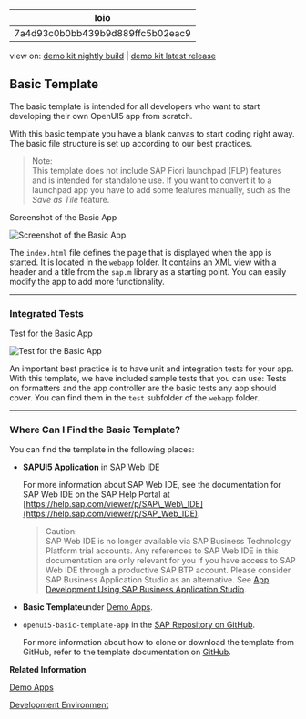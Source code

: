 <!-- loio7a4d93c0b0bb439b9d889ffc5b02eac9 -->

| loio |
| -----|
| 7a4d93c0b0bb439b9d889ffc5b02eac9 |

<div id="loio">

view on: [demo kit nightly build](https://openui5nightly.hana.ondemand.com/#/topic/7a4d93c0b0bb439b9d889ffc5b02eac9) | [demo kit latest release](https://openui5.hana.ondemand.com/#/topic/7a4d93c0b0bb439b9d889ffc5b02eac9)</div>

## Basic Template

The basic template is intended for all developers who want to start developing their own OpenUI5 app from scratch.

With this basic template you have a blank canvas to start coding right away. The basic file structure is set up according to our best practices.

> Note:  
> This template does not include SAP Fiori launchpad \(FLP\) features and is intended for standalone use. If you want to convert it to a launchpad app you have to add some features manually, such as the *Save as Tile* feature.

   
  
<a name="loio7a4d93c0b0bb439b9d889ffc5b02eac9__fig_f4h_gvw_k1b"/>Screenshot of the Basic App

 ![](loio4c015cac2ae9485b9369d7bc53c7e9d6_LowRes.png "Screenshot of the Basic App") 

The `index.html` file defines the page that is displayed when the app is started. It is located in the `webapp` folder. It contains an XML view with a header and a title from the `sap.m` library as a starting point. You can easily modify the app to add more functionality.

***

<a name="loio7a4d93c0b0bb439b9d889ffc5b02eac9__section_sgm_1yw_k1b"/>

### Integrated Tests

   
  
<a name="loio7a4d93c0b0bb439b9d889ffc5b02eac9__fig_gmw_vxw_k1b"/>Test for the Basic App

 ![](loio5b8a2e8351974df2a5ced05fdf4fc681_LowRes.png "Test for the Basic App") 

An important best practice is to have unit and integration tests for your app. With this template, we have included sample tests that you can use: Tests on formatters and the app controller are the basic tests any app should cover. You can find them in the `test` subfolder of the `webapp` folder.

***

<a name="loio7a4d93c0b0bb439b9d889ffc5b02eac9__section_els_xvw_k1b"/>

### Where Can I Find the Basic Template?

You can find the template in the following places:

-   **SAPUI5 Application** in SAP Web IDE

    For more information about SAP Web IDE, see the documentation for SAP Web IDE on the SAP Help Portal at [https://help.sap.com/viewer/p/SAP\_Web\_IDE](https://help.sap.com/viewer/p/SAP_Web_IDE).

    > Caution:  
    > SAP Web IDE is no longer available via SAP Business Technology Platform trial accounts. Any references to SAP Web IDE in this documentation are only relevant for you if you have access to SAP Web IDE through a productive SAP BTP account. Please consider SAP Business Application Studio as an alternative. See [App Development Using SAP Business Application Studio](App_Development_Using_SAP_Business_Application_Studio_6bbad66.md).

-   **Basic Template**under [Demo Apps](https://openui5.hana.ondemand.com/#demoapps.html).

-   `openui5-basic-template-app` in the [SAP Repository on GitHub](https://github.com/SAP).

    For more information about how to clone or download the template from GitHub, refer to the template documentation on [GitHub]().


**Related Information**  


[Demo Apps](Demo_Apps_a3ab54e.md)

[Development Environment](Development_Environment_7bb04e0.md)

